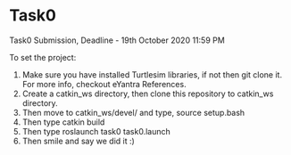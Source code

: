 # Task0
Task0 Submission, Deadline - 19th October 2020 11:59 PM

To set the project:
1. Make sure you have installed Turtlesim libraries, if not then git clone it. For more info, checkout eYantra References.
2. Create a catkin_ws directory, then clone this repository to catkin_ws directory.
3. Then move to catkin_ws/devel/ and type, source setup.bash
4. Then type catkin build
5. Then type roslaunch task0 task0.launch
6. Then smile and say we did it :)
